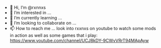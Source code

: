 - 👋 Hi, I’m @rxnnxs
- 👀 I’m interested in ...
- 🌱 I’m currently learning ...
- 💞️ I’m looking to collaborate on ...
- 📫 How to reach me ... look into rxxnxs on youtube to watch some mods in action as well as some games that i play: https://www.youtube.com/channel/UCJ8kDY-9CWvVRrT94MApAyw

<!---
rxnnxs/rxnnxs is a ✨ special ✨ repository because its `README.md` (this file) appears on your GitHub profile.
You can click the Preview link to take a look at your changes.
--->
